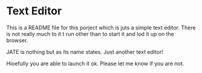 # Text Editor

This is a README file for this porject which is juts a simple text editor. There is not really much to it t run other than to start it and lod it up on the browser.

JATE is nothing but as its name states. Just another text editor!

Hioefully you  are able to launch it ok. Please let me know if you are not.
